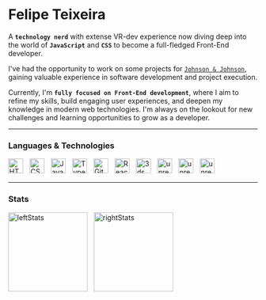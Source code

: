 # Felipe Teixeira

A **`technology nerd`** with extense VR-dev experience now diving deep into the world of **`JavaScript`** and **`CSS`** to become a full-fledged Front-End developer.

I've had the opportunity to work on some projects for [`Johnson & Johnson`](https://www.behance.net/gallery/176655885/JnJ-Vision-Interactional-Videos-Apps), gaining valuable experience in software development and project execution.

Currently, I'm **`fully focused on Front-End development`**, where I aim to refine my skills, build engaging user experiences, and deepen my knowledge in modern web technologies. I'm always on the lookout for new challenges and learning opportunities to grow as a developer.
<link rel="stylesheet" type='text/css' href="https://cdn.jsdelivr.net/gh/devicons/devicon@latest/devicon.min.css" />

---
### Languages & Technologies

<img 
    align="left" 
    alt="HTML"
    title="HTML" 
    width="30px" 
    style="padding-right: 10px;" 
    src="https://cdn.jsdelivr.net/gh/devicons/devicon@latest/icons/html5/html5-original.svg" 
/>
<img 
    align="left" 
    alt="CSS" 
    title="CSS"
    width="30px" 
    style="padding-right: 10px;" 
    src="https://cdn.jsdelivr.net/gh/devicons/devicon@latest/icons/css3/css3-original.svg" 
/>
<img 
    align="left" 
    alt="JavaScript" 
    title="JavaScript"
    width="30px" 
    style="padding-right: 10px;" 
    src="https://cdn.jsdelivr.net/gh/devicons/devicon@latest/icons/javascript/javascript-original.svg" 
/>
<img 
    align="left" 
    alt="TypeScript" 
    title="TypeScript"
    width="30px" 
    style="padding-right: 10px;" 
    src="https://cdn.jsdelivr.net/gh/devicons/devicon@latest/icons/typescript/typescript-original.svg" 
/>
<img 
    align="left" 
    alt="Git" 
    title="Git"
    width="30px" 
    style="padding-right: 10px;" 
    src="https://cdn.jsdelivr.net/gh/devicons/devicon@latest/icons/git/git-original.svg" 
/>
<img 
    align="left" 
    alt="React" 
    title="React"
    width="30px" 
    style="padding-right: 10px;" 
    src="https://cdn.jsdelivr.net/gh/devicons/devicon@latest/icons/react/react-original.svg" 
/>
<img 
    align="left" 
    alt="3ds" 
    title="3Ds Max"
    width="30px" 
    style="padding-right: 10px;" 
    src="https://cdn.jsdelivr.net/gh/devicons/devicon@latest/icons/threedsmax/threedsmax-original.svg"
/>
<img 
    align="left" 
    alt="unreal" 
    title="Unreal Engine"
    width="30px" 
    style="padding-right: 10px;" 
    src="https://cdn.jsdelivr.net/gh/devicons/devicon@latest/icons/unrealengine/unrealengine-original.svg"
/>
<img 
    align="left" 
    alt="unreal" 
    title="Photoshop"
    width="30px" 
    style="padding-right: 10px;" 
    src="https://cdn.jsdelivr.net/gh/devicons/devicon@latest/icons/photoshop/photoshop-original.svg"
/>
<img 
    align="left" 
    alt="unreal" 
    title="Figma"
    width="30px" 
    style="padding-right: 10px;" 
    src="https://cdn.jsdelivr.net/gh/devicons/devicon@latest/icons/figma/figma-original.svg"
/>

<br/>
<br/>

---

### Stats

<img 
    align="left" 
    alt="leftStats" 
    height = 160
    style="padding-right: 10px;" 
    src="https://github-readme-stats.vercel.app/api?username=a1kawa&hide=stars,contribs&theme=date_night&include_all_commits=true"
/>

<img 
    alt="rightStats" 
    height = 160
    style="padding-right: 10px;" 
    src="https://github-readme-stats.vercel.app/api/top-langs/?username=a1kawa&theme=date_night&layout=compact"
/>
